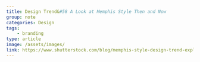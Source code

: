```yaml
---
title: Design Trend&#58 A Look at Memphis Style Then and Now
group: note
categories: Design
tags:
    - branding
type: article
image: /assets/images/
link: https://www.shutterstock.com/blog/memphis-style-design-trend-explained
---
```

